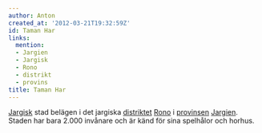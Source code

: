 ```yaml
---
author: Anton
created_at: '2012-03-21T19:32:59Z'
id: Taman Har
links:
  mention:
  - Jargien
  - Jargisk
  - Rono
  - distrikt
  - provins
title: Taman Har
---
```


[Jargisk] stad belägen i det jargiska [distriktet][] [Rono] i [provinsen][] [Jargien]. Staden har
bara 2.000 invånare och är känd för sina spelhålor och horhus.

  [Jargisk]: Jargisk
  [distriktet]: distrikt
  [Rono]: Rono
  [provinsen]: provins
  [Jargien]: Jargien
